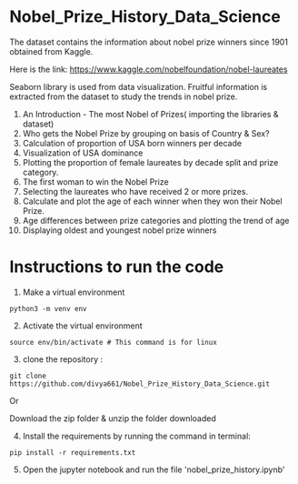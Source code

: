 # Nobel_Prize_History_Data_Science
The dataset contains the information about nobel prize winners since 1901 obtained from Kaggle.

Here is the link: https://www.kaggle.com/nobelfoundation/nobel-laureates

Seaborn library is used from data visualization.
Fruitful information is extracted from the dataset to study the trends in nobel prize.
1. An Introduction - The most Nobel of Prizes( importing the libraries & dataset)
2. Who gets the Nobel Prize by grouping on basis of Country & Sex?
3. Calculation of proportion of USA born winners per decade
4. Visualization of USA dominance 
5. Plotting the proportion of female laureates by decade split and prize category.
6. The first woman to win the Nobel Prize
7. Selecting the laureates who have received 2 or more prizes.
8. Calculate and plot the age of each winner when they won their Nobel Prize.
9. Age differences between prize categories and plotting the trend of age 
10. Displaying oldest and youngest nobel prize winners

# Instructions to run the code
1. Make a virtual environment

```
python3 -m venv env
```

2. Activate the virtual environment

```
source env/bin/activate # This command is for linux 
```

3) clone the repository : 

```
git clone https://github.com/divya661/Nobel_Prize_History_Data_Science.git
```

Or

Download the zip folder & unzip the folder downloaded

4) Install the requirements by running the command in terminal:
```
pip install -r requirements.txt
```
5) Open the jupyter notebook and run the file 'nobel_prize_history.ipynb'
